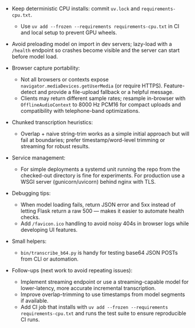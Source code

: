 - Keep deterministic CPU installs: commit `uv.lock` and `requirements-cpu.txt`.
  - Use `uv add --frozen --requirements requirements-cpu.txt` in CI and local setup to prevent GPU wheels.

- Avoid preloading model on import in dev servers; lazy-load with a `/health` endpoint so crashes become visible and the server can start before model load.

- Browser capture portability:
  - Not all browsers or contexts expose `navigator.mediaDevices.getUserMedia` (or require HTTPS). Feature-detect and provide a file-upload fallback or a helpful message.
  - Clients may return different sample rates; resample in-browser with `OfflineAudioContext` to 8000 Hz PCM16 for compact uploads and compatibility with telephone-band optimizations.

- Chunked transcription heuristics:
  - Overlap + naive string-trim works as a simple initial approach but will fail at boundaries; prefer timestamp/word-level trimming or streaming for robust results.

- Service management:
  - For simple deployments a systemd unit running the repo from the checked-out directory is fine for experiments. For production use a WSGI server (gunicorn/uvicorn) behind nginx with TLS.

- Debugging tips:
  - When model loading fails, return JSON error and 5xx instead of letting Flask return a raw 500 — makes it easier to automate health checks.
  - Add `/favicon.ico` handling to avoid noisy 404s in browser logs while developing UI features.

- Small helpers:
  - `bin/transcribe_b64.py` is handy for testing base64 JSON POSTs from CLI or automation.

- Follow-ups (next work to avoid repeating issues):
  - Implement streaming endpoint or use a streaming-capable model for lower-latency, more accurate incremental transcription.
  - Improve overlap-trimming to use timestamps from model segments if available.
  - Add CI job that installs with `uv add --frozen --requirements requirements-cpu.txt` and runs the test suite to ensure reproducible CI runs.

